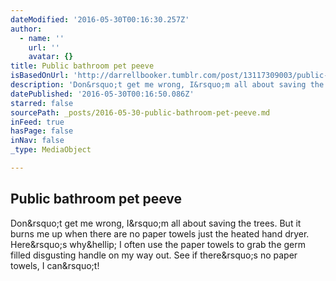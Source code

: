 ```yaml
---
dateModified: '2016-05-30T00:16:30.257Z'
author:
  - name: ''
    url: ''
    avatar: {}
title: Public bathroom pet peeve
isBasedOnUrl: 'http://darrellbooker.tumblr.com/post/13117309003/public-bathroom-pet-peeve'
description: 'Don&rsquo;t get me wrong, I&rsquo;m all about saving the trees. But it burns me up when there are no paper towels just the heated hand dryer. Here&rsquo;s why&hellip; I often use the paper towels to grab the germ filled disgusting handle on my way out. See if there&rsquo;s no paper towels, I can&rsquo;t!'
datePublished: '2016-05-30T00:16:50.086Z'
starred: false
sourcePath: _posts/2016-05-30-public-bathroom-pet-peeve.md
inFeed: true
hasPage: false
inNav: false
_type: MediaObject

---
```

<article style=""><h1>Public bathroom pet peeve</h1><p>Don&amp;rsquo;t get me wrong, I&amp;rsquo;m all about saving the trees. But it burns me up when there are no paper towels just the heated hand dryer. Here&amp;rsquo;s why&amp;hellip; I often use the paper towels to grab the germ filled disgusting handle on my way out. See if there&amp;rsquo;s no paper towels, I can&amp;rsquo;t!</p></article>